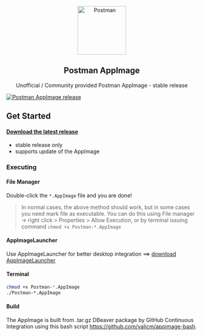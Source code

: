 <p align="center"><img src="https://voyager.postman.com/logo/postman-logo-icon-orange.svg" alt="Postman" width=128 height=128></p>
<h2 align="center">Postman AppImage</h2>
<p align="center">Unofficial / Community provided Postman AppImage - stable release</p>

[![Postman AppImage release](https://github.com/valicm/Postman-AppImage/actions/workflows/release.yml/badge.svg?branch=main)](https://github.com/valicm/Postman-AppImage/actions/workflows/release.yml)

## Get Started

#### [Download the latest release](https://github.com/valicm/Postman-AppImage/releases/latest)
- stable release only
- supports update of the AppImage

### Executing
#### File Manager
Double-click the `*.AppImage` file and you are done!

> In normal cases, the above method should work, but in some cases you 
> need mark file as executable. You can do this using File manager -> right click > Properties > Allow Execution,
> or by terminal issuing command `chmod +x Postman-*.AppImage`

#### AppImageLauncher
Use AppImageLauncher for better desktop integration ==> [download AppImageLauncher](https://github.com/TheAssassin/AppImageLauncher)

#### Terminal
```bash
chmod +x Postman-*.AppImage
./Postman-*.AppImage
```

#### Build
The AppImage is built from .tar.gz DBeaver package by GitHub Continuous Integration using this
bash script https://github.com/valicm/appimage-bash.
